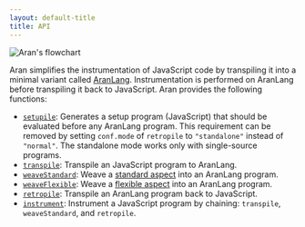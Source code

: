 ```yaml
---
layout: default-title
title: API
---
```


![Aran's flowchart](./assets/flowchart.png)

Aran simplifies the instrumentation of JavaScript code by transpiling it into a minimal variant called [AranLang](./typedoc/modules/lang_syntax.html). Instrumentation is performed on AranLang before transpiling it back to JavaScript. Aran provides the following functions:

- [`setupile`](./typedoc/functions/index.setupile.html): Generates a setup program (JavaScript) that should be evaluated before any AranLang program. This requirement can be removed by setting `conf.mode` of `retropile` to `"standalone"` instead of `"normal"`. The standalone mode works only with single-source programs.
- [`transpile`](./typedoc/functions/index.transpile.html): Transpile an JavaScript program to AranLang.
- [`weaveStandard`](./typedoc/functions/index.weaveStandard.html): Weave a [standard aspect](./typedoc/types/weave_standard_aspect.AspectTyping.html) into an AranLang program.
- [`weaveFlexible`](./typedoc/functions/index.weaveFlexible.html): Weave a [flexible aspect](./typedoc/types/weave_flexible_aspect.AspectTyping.html)
  into an AranLang program.
- [`retropile`](./typedoc/functions/index.retropile.html): Transpile an AranLang program back to JavaScript.
- [`instrument`](./typedoc.md/typedoc/functions/index.instrument.html): Instrument a JavaScript program by chaining: `transpile`, `weaveStandard`, and
  `retropile`.
